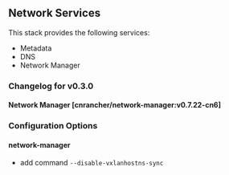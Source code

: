 ## Network Services

This stack provides the following services:

* Metadata
* DNS
* Network Manager

### Changelog for v0.3.0

#### Network Manager [cnrancher/network-manager:v0.7.22-cn6]

### Configuration Options

#### network-manager

* add command `--disable-vxlanhostns-sync`